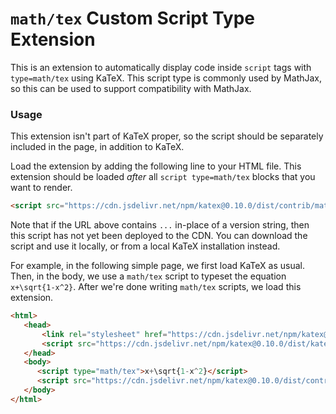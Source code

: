 # `math/tex` Custom Script Type Extension

This is an extension to automatically display code inside `script` tags with `type=math/tex` using KaTeX.
This script type is commonly used by MathJax, so this can be used to support compatibility with MathJax.

### Usage

This extension isn't part of KaTeX proper, so the script should be separately
included in the page, in addition to KaTeX.

Load the extension by adding the following line to your HTML file.
This extension should be loaded *after* all `script type=math/tex` blocks that you want to render.

```html
<script src="https://cdn.jsdelivr.net/npm/katex@0.10.0/dist/contrib/mathtex-script-type.min.js" integrity="sha384-zWYbd0NBwgTsgIdFKVprSfTh1mbMPe5Hz1X3yY4Sd1h/K1cQoUe36OGwAGz/PcDy"></script>
```
Note that if the URL above contains `...` in-place of a version string, then this script has not yet
been deployed to the CDN.
You can download the script and use it locally, or from a local KaTeX installation instead.

For example, in the following simple page, we first load KaTeX as usual.
Then, in the body, we use a `math/tex` script to typeset the equation `x+\sqrt{1-x^2}`.
After we're done writing `math/tex` scripts, we load this extension.

```html
<html>
   <head>
       <link rel="stylesheet" href="https://cdn.jsdelivr.net/npm/katex@0.10.0/dist/katex.min.css" integrity="sha384-9eLZqc9ds8eNjO3TmqPeYcDj8n+Qfa4nuSiGYa6DjLNcv9BtN69ZIulL9+8CqC9Y" crossorigin="anonymous">
       <script src="https://cdn.jsdelivr.net/npm/katex@0.10.0/dist/katex.min.js" integrity="sha384-3xe4tfB9lt4vO/rJQrXFI0A1rdfCasWpdb+4Pnu1ppcqnI98M6I2F1i+Xbagzt9T" crossorigin="anonymous"></script>
   </head>
   <body>
      <script type="math/tex">x+\sqrt{1-x^2}</script>
      <script src="https://cdn.jsdelivr.net/npm/katex@0.10.0/dist/contrib/mathtex-script-type.min.js" integrity="sha384-zWYbd0NBwgTsgIdFKVprSfTh1mbMPe5Hz1X3yY4Sd1h/K1cQoUe36OGwAGz/PcDy"></script>
   </body>
</html>
```
